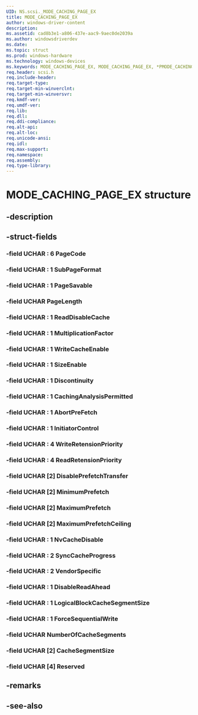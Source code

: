 ```yaml
---
UID: NS.scsi._MODE_CACHING_PAGE_EX
title: MODE_CACHING_PAGE_EX
author: windows-driver-content
description: 
ms.assetid: cad8b3e1-a806-437e-aac9-9aec0de2039a
ms.author: windowsdriverdev
ms.date: 
ms.topic: struct
ms.prod: windows-hardware
ms.technology: windows-devices
ms.keywords: MODE_CACHING_PAGE_EX, MODE_CACHING_PAGE_EX, *PMODE_CACHING_PAGE_EX
req.header: scsi.h
req.include-header:
req.target-type:
req.target-min-winverclnt:
req.target-min-winversvr:
req.kmdf-ver:
req.umdf-ver:
req.lib:
req.dll:
req.ddi-compliance:
req.alt-api:
req.alt-loc:
req.unicode-ansi:
req.idl:
req.max-support:
req.namespace:
req.assembly:
req.type-library:
---
```


# MODE_CACHING_PAGE_EX structure

## -description



## -struct-fields

### -field UCHAR  : 6 PageCode			
 	
### -field UCHAR  : 1 SubPageFormat			
 	
### -field UCHAR  : 1 PageSavable			
 	
### -field UCHAR PageLength			
 	
### -field UCHAR  : 1 ReadDisableCache			
 	
### -field UCHAR  : 1 MultiplicationFactor			
 	
### -field UCHAR  : 1 WriteCacheEnable			
 	
### -field UCHAR  : 1 SizeEnable			
 	
### -field UCHAR  : 1 Discontinuity			
 	
### -field UCHAR  : 1 CachingAnalysisPermitted			
 	
### -field UCHAR  : 1 AbortPreFetch			
 	
### -field UCHAR  : 1 InitiatorControl			
 	
### -field UCHAR  : 4 WriteRetensionPriority			
 	
### -field UCHAR  : 4 ReadRetensionPriority			
 	
### -field UCHAR [2] DisablePrefetchTransfer			
 	
### -field UCHAR [2] MinimumPrefetch			
 	
### -field UCHAR [2] MaximumPrefetch			
 	
### -field UCHAR [2] MaximumPrefetchCeiling			
 	
### -field UCHAR  : 1 NvCacheDisable			
 	
### -field UCHAR  : 2 SyncCacheProgress			
 	
### -field UCHAR  : 2 VendorSpecific			
 	
### -field UCHAR  : 1 DisableReadAhead			
 	
### -field UCHAR  : 1 LogicalBlockCacheSegmentSize			
 	
### -field UCHAR  : 1 ForceSequentialWrite			
 	
### -field UCHAR NumberOfCacheSegments			
 	
### -field UCHAR [2] CacheSegmentSize			
 	
### -field UCHAR [4] Reserved			
 	
## -remarks

## -see-also